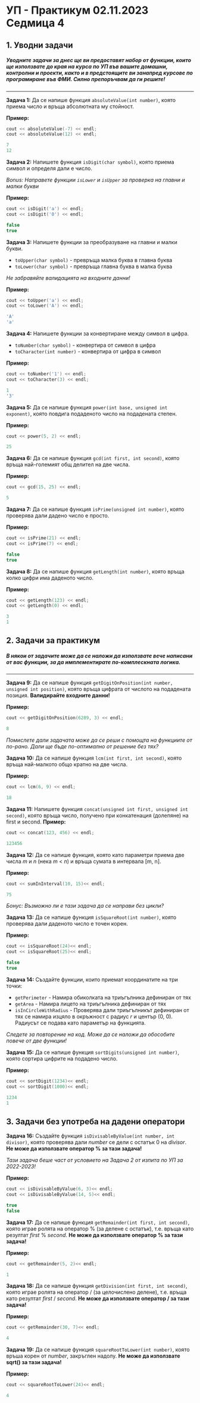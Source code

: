 # УП - Практикум 02.11.2023 Седмица 4 

## 1. Уводни задачи
##### Уводните задачи за днес ще ви предоставят набор от функции, които ще използвате до края на курса по УП във вашите домашни, контролни и проекти, както и в предстоящите ви занапред курсове по програмиране във ФМИ. Силно препоръчвам да ги решите!
<hr/>

**Задача 1:** Да се напише функция `absoluteValue(int number)`, която приема число и връща абсолютната му стойност.


**Пример:**
```c++
cout << absoluteValue(-7) << endl;
cout << absoluteValue(12) << endl;
```
```c++
7
12
```

**Задача 2:** Напишете функция `isDigit(char symbol)`, която приема символ и определя дали е число.

*Bonus: Направете функции `isLower` и `isUpper` за проверка на главни и малки букви*

**Пример:**
```c++
cout << isDigit('а') << endl;
cout << isDigit('0') << endl;
```
```c++
false
true
```

**Задача 3:** Напишете функции за преобразуване на главни и малки букви. 
* `toUpper(char symbol)` - превръща малка буква в главна буква
* `toLower(char symbol)` - превръща главна буква в малка буква

*Не забравяйте валидацията на входните данни!*

**Пример:**
```c++
cout << toUpper('a') << endl;
cout << toLower('A') << endl;
```
```c++
'А'
'а'
```

**Задача 4:** Напишете функции за конвертиране между символ в цифра.
* `toNumber(char symbol)` - конвертира от символ в цифра
* `toCharacter(int number)` - конвертира от цифра в символ

**Пример:**
```c++
cout << toNumber('1') << endl;
cout << toCharacter(3) << endl;
```
```c++
1
'3'
```

**Задача 5:** Да се напише функция `power(int base, unsigned int exponent)`, която повдига подаденото число на подадената степен.

**Пример:**
```c++
cout << power(5, 2) << endl;
```
```c++
25
```

**Задача 6:** Да се напише функция `gcd(int first, int second)`, която връща най-големият общ делител на две числа.

**Пример:**
```c++
cout << gcd(15, 25) << endl;
```
```c++
5
```

**Задача 7:** Да се напише функция `isPrime(unsigned int number)`, която проверява дали дадено число е просто.

**Пример:**
```c++
cout << isPrime(21) << endl;
cout << isPrime(7) << endl;
```
```c++
false
true
```

**Задача 8:** Да се напише функция `getLength(int number)`, която връща колко цифри има даденото число.

**Пример:**
```c++
cout << getLength(123) << endl;
cout << getLength(0) << endl;
```
```c++
3
1
```

## 2. Задачи за практикум
##### В някои от задачите може да се наложи да използвате вече написани от вас функции, за да имплементирате по-комплескната логика.
<hr/>

**Задача 9:** Да се напише функция `getDigitOnPosition(int number, unsigned int position)`, която връща цифрата от числото на подадената позиция.
**Валидирайте входните данни!**


**Пример:**
```c++
cout << getDigitOnPosition(6289, 3) << endl;
```
```c++
8
```
*Помислете дали задачата може да се реши с помощта на функциите от по-рано. Дали ще бъде по-оптимално от решение без тях?*

**Задача 10:** Да се напише функция `lcm(int first, int second)`, която връща най-малкото общо кратно на две числа.

**Пример:**
```c++
cout << lcm(6, 9) << endl;
```
```c++
18
```

**Задача 11:** Напишете функция `concat(unsigned int first, unsigned int second)`, която връща число, получено при конкатенация (долепяне) на first и second.
**Пример:**
```c++
cout << concat(123, 456) << endl;
```
```c++
123456
```

**Задача 12:** Да се напише функция, която като параметри приема две числа *m* и *n* (нека *m* < *n*) и връща сумата в интервала [m, n].

**Пример:**
```c++
cout << sumInInterval(10, 15)<< endl;
```
```c++
75
```

*Бонус: Възможно ли е тази задача да се направи без цикли?*

**Задача 13:** Да се напише функция `isSquareRoot(int number)`, която проверява дали даденото число е точен корен.

**Пример:**
```c++
cout << isSquareRoot(24)<< endl;
cout << isSquareRoot(25)<< endl;
```
```c++
false
true
```

**Задача 14:**
Създайте функции, които приемат координатите на три точки:
* `getPerimeter` - Намира обиколката на триъгълника дефиниран от тях
* `getArea` - Намира лицето на триъгълника дефиниран от тях
* `isInCircleWithRadius` - Проверява дали триъгълникът дефиниран от тях се намира изцяло в окръжност с радиус *r* и център (0, 0). Радиусът се подава като параметър на функцията.

*Следете за повторение на код. Може да се наложи да обособите повече от две функции!*

**Задача 15:** Да се напише функция `sortDigits(unsigned int number)`, която сортира цифрите на подадено число.

**Пример:**
```c++
cout << sortDigit(1234)<< endl;
cout << sortDigit(1000)<< endl;
```
```c++
1234
1
```

## 3. Задачи без употреба на дадени оператори
**Задача 16:** Създайте функция `isDivisableByValue(int number, int divisor)`, която проверява дали *number* се дели с остатък 0 на *divisor*. **Не може да използвате оператор % за тази задача!**

*Тази задача беше част от условието на Задача 2 от изпита по УП за 2022-2023!*

**Пример:**
```c++
cout << isDivisableByValue(6, 3)<< endl;
cout << isDivisableByValue(14, 5)<< endl;
```
```c++
true
false
```

**Задача 17:** Да се напише функция `getRemainder(int first, int second)`, която играе ролята на оператор % (за делене с остатък), т.е. връща като резултат *first* % *second*. **Не може да използвате оператор % за тази задача!**

**Пример:**
```c++
cout << getRemainder(5, 2)<< endl;
```
```c++
1
```

**Задача 18:** Да се напише функция `getDivision(int first, int second)`, която играе ролята на оператор / (за целочислено делене), т.е. връща като резултат *first* / *second*. **Не може да използвате оператор / за тази задача!**

**Пример:**
```c++
cout << getRemainder(30, 7)<< endl;
```
```c++
4
```

**Задача 19:** Да се напише функция `squareRootToLower(int number)`, която връша корен от *number*, закръглен надолу. **Не може да използвате sqrt() за тази задача!**

**Пример:**
```c++
cout << squareRootToLower(24)<< endl;
```
```c++
4
```